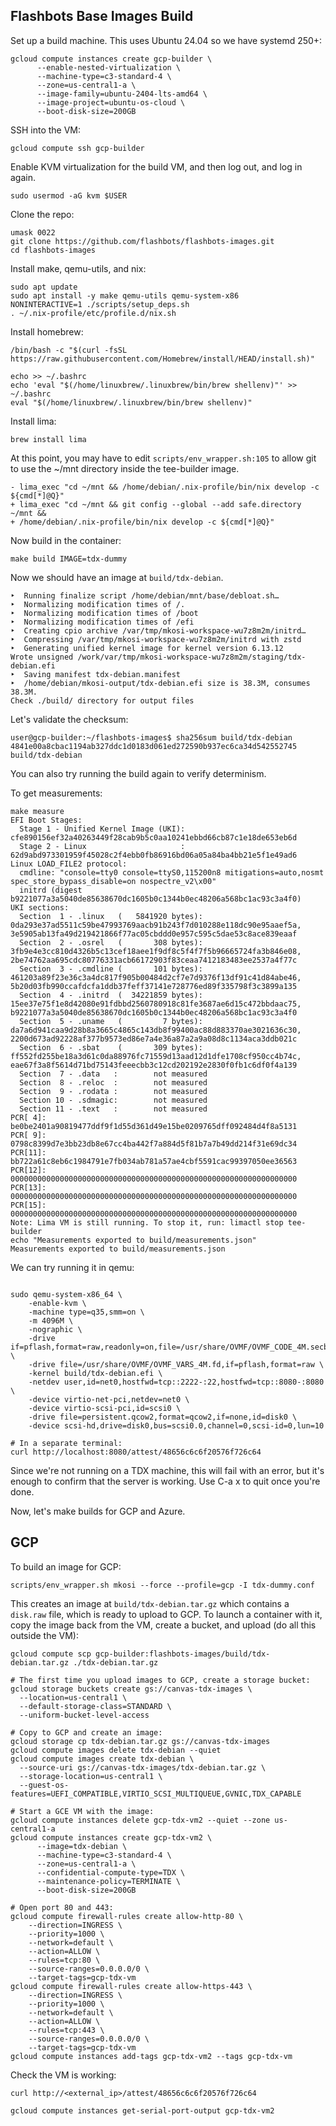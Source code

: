 ## Flashbots Base Images Build

Set up a build machine. This uses Ubuntu 24.04 so we have systemd 250+:

```
gcloud compute instances create gcp-builder \
      --enable-nested-virtualization \
      --machine-type=c3-standard-4 \
      --zone=us-central1-a \
      --image-family=ubuntu-2404-lts-amd64 \
      --image-project=ubuntu-os-cloud \
      --boot-disk-size=200GB
```

SSH into the VM:

```
gcloud compute ssh gcp-builder
```

Enable KVM virtualization for the build VM, and then log out, and log
in again.

```
sudo usermod -aG kvm $USER
```

Clone the repo:

```
umask 0022
git clone https://github.com/flashbots/flashbots-images.git
cd flashbots-images
```

Install make, qemu-utils, and nix:

```
sudo apt update
sudo apt install -y make qemu-utils qemu-system-x86
NONINTERACTIVE=1 ./scripts/setup_deps.sh
. ~/.nix-profile/etc/profile.d/nix.sh
```

Install homebrew:

```
/bin/bash -c "$(curl -fsSL https://raw.githubusercontent.com/Homebrew/install/HEAD/install.sh)"

echo >> ~/.bashrc
echo 'eval "$(/home/linuxbrew/.linuxbrew/bin/brew shellenv)"' >> ~/.bashrc
eval "$(/home/linuxbrew/.linuxbrew/bin/brew shellenv)"
```

Install lima:

```
brew install lima
```

At this point, you may have to edit `scripts/env_wrapper.sh:105` to
allow git to use the ~/mnt directory inside the tee-builder image.

```
- lima_exec "cd ~/mnt && /home/debian/.nix-profile/bin/nix develop -c ${cmd[*]@Q}"
+ lima_exec "cd ~/mnt && git config --global --add safe.directory ~/mnt &&
+ /home/debian/.nix-profile/bin/nix develop -c ${cmd[*]@Q}"
```

Now build in the container:

```
make build IMAGE=tdx-dummy
```

Now we should have an image at `build/tdx-debian`.

```
‣  Running finalize script /home/debian/mnt/base/debloat.sh…
‣  Normalizing modification times of /.
‣  Normalizing modification times of /boot
‣  Normalizing modification times of /efi
‣  Creating cpio archive /var/tmp/mkosi-workspace-wu7z8m2m/initrd…
‣  Compressing /var/tmp/mkosi-workspace-wu7z8m2m/initrd with zstd
‣  Generating unified kernel image for kernel version 6.13.12
Wrote unsigned /work/var/tmp/mkosi-workspace-wu7z8m2m/staging/tdx-debian.efi
‣  Saving manifest tdx-debian.manifest
‣  /home/debian/mkosi-output/tdx-debian.efi size is 38.3M, consumes 38.3M.
Check ./build/ directory for output files
```

Let's validate the checksum:

```
user@gcp-builder:~/flashbots-images$ sha256sum build/tdx-debian
4841e00a8cbac1194ab327ddc1d0183d061ed272590b937ec6ca34d542552745  build/tdx-debian
```

You can also try running the build again to verify determinism.

To get measurements:

```
make measure
EFI Boot Stages:
  Stage 1 - Unified Kernel Image (UKI): cfe890156ef32a40263449f28cab9b5c0aa10241ebbd66cb87c1e18de653eb6d
  Stage 2 - Linux                     : 62d9abd973301959f45028c2f4ebb0fb86916bd06a05a84ba4bb21e5f1e49ad6
Linux LOAD_FILE2 protocol:
  cmdline: "console=tty0 console=ttyS0,115200n8 mitigations=auto,nosmt spec_store_bypass_disable=on nospectre_v2\x00"
  initrd (digest b9221077a3a5040de85638670dc1605b0c1344b0ec48206a568bc1ac93c3a4f0)
UKI sections:
  Section  1 - .linux   (   5841920 bytes):     0da293e37ad5511c59be47993769aacb91b243f7d010288e118dc90e95aaef5a, 3e5905ab13fa49d219421866f77ac05cbddd0e957c595c5dae53c8ace839eaaf
  Section  2 - .osrel   (       308 bytes):     3fb9e4e3cc810d4326b5c13cef18aee1f9df8c5f4f7f5b96665724fa3b846e08, 2be74762aa695cdc80776331acb66172903f83ceaa7412183483ee2537a4f77c
  Section  3 - .cmdline (       101 bytes):     461203a89f23e36c3a4dc817f905b00484d2cf7e7d9376f13df91c41d84abe46, 5b20d03fb990ccafdcfa1ddb37feff37141e728776ed89f335798f3c3899a135
  Section  4 - .initrd  (  34221859 bytes):     15ee37e75f1e8d42080e91fdbbd2560780918c81fe3687ae6d15c472bbdaac75, b9221077a3a5040de85638670dc1605b0c1344b0ec48206a568bc1ac93c3a4f0
  Section  5 - .uname   (         7 bytes):     da7a6d941caa9d28b8a3665c4865c143db8f99400ac88d883370ae3021636c30, 2200d673ad92228af377b9573ed86e7a4e36a87a2a9a08d8c1134aca3ddb021c
  Section  6 - .sbat    (       309 bytes):     ff552fd255be18a3d61c0da88976fc71559d13aad12d1dfe1708cf950cc4b74c, eae67f3a8f5614d71bd75143feeecbb3c12cd202192e2830f0fb1c6df0f4a139
  Section  7 - .data   :        not measured
  Section  8 - .reloc  :        not measured
  Section  9 - .rodata :        not measured
  Section 10 - .sdmagic:        not measured
  Section 11 - .text   :        not measured
PCR[ 4]: be0be2401a90819477ddf9f1d55d361d49e15be0209765dff092484d4f8a5131
PCR[ 9]: 0798c8399d7e3bb23db8e67cc4ba442f7a884d5f81b7a7b49dd214f31e69dc34
PCR[11]: bb722a61c8eb6c1984791e7fb034ab781a57ae4cbf5591cac99397050ee36563
PCR[12]: 0000000000000000000000000000000000000000000000000000000000000000
PCR[13]: 0000000000000000000000000000000000000000000000000000000000000000
PCR[15]: 0000000000000000000000000000000000000000000000000000000000000000
Note: Lima VM is still running. To stop it, run: limactl stop tee-builder
echo "Measurements exported to build/measurements.json"
Measurements exported to build/measurements.json
```

We can try running it in qemu:

```

sudo qemu-system-x86_64 \
    -enable-kvm \
    -machine type=q35,smm=on \
    -m 4096M \
    -nographic \
    -drive if=pflash,format=raw,readonly=on,file=/usr/share/OVMF/OVMF_CODE_4M.secboot.fd \
    -drive file=/usr/share/OVMF/OVMF_VARS_4M.fd,if=pflash,format=raw \
    -kernel build/tdx-debian.efi \
    -netdev user,id=net0,hostfwd=tcp::2222-:22,hostfwd=tcp::8080-:8080 \
    -device virtio-net-pci,netdev=net0 \
    -device virtio-scsi-pci,id=scsi0 \
    -drive file=persistent.qcow2,format=qcow2,if=none,id=disk0 \
    -device scsi-hd,drive=disk0,bus=scsi0.0,channel=0,scsi-id=0,lun=10

# In a separate terminal:
curl http://localhost:8080/attest/48656c6c6f20576f726c64
```

Since we're not running on a TDX machine, this will fail with an error,
but it's enough to confirm that the server is working. Use C-a x to quit
once you're done.

Now, let's make builds for GCP and Azure.

## GCP

To build an image for GCP:

```
scripts/env_wrapper.sh mkosi --force --profile=gcp -I tdx-dummy.conf
```

This creates an image at `build/tdx-debian.tar.gz` which contains a
`disk.raw` file, which is ready to upload to GCP. To launch a container
with it, copy the image back from the VM, create a bucket, and upload
(do all this outside the VM):

```
gcloud compute scp gcp-builder:flashbots-images/build/tdx-debian.tar.gz ./tdx-debian.tar.gz

# The first time you upload images to GCP, create a storage bucket:
gcloud storage buckets create gs://canvas-tdx-images \
  --location=us-central1 \
  --default-storage-class=STANDARD \
  --uniform-bucket-level-access

# Copy to GCP and create an image:
gcloud storage cp tdx-debian.tar.gz gs://canvas-tdx-images
gcloud compute images delete tdx-debian --quiet
gcloud compute images create tdx-debian \
  --source-uri gs://canvas-tdx-images/tdx-debian.tar.gz \
  --storage-location=us-central1 \
  --guest-os-features=UEFI_COMPATIBLE,VIRTIO_SCSI_MULTIQUEUE,GVNIC,TDX_CAPABLE

# Start a GCE VM with the image:
gcloud compute instances delete gcp-tdx-vm2 --quiet --zone us-central1-a
gcloud compute instances create gcp-tdx-vm2 \
      --image=tdx-debian \
      --machine-type=c3-standard-4 \
      --zone=us-central1-a \
      --confidential-compute-type=TDX \
      --maintenance-policy=TERMINATE \
      --boot-disk-size=200GB

# Open port 80 and 443:
gcloud compute firewall-rules create allow-http-80 \
    --direction=INGRESS \
    --priority=1000 \
    --network=default \
    --action=ALLOW \
    --rules=tcp:80 \
    --source-ranges=0.0.0.0/0 \
    --target-tags=gcp-tdx-vm
gcloud compute firewall-rules create allow-https-443 \
    --direction=INGRESS \
    --priority=1000 \
    --network=default \
    --action=ALLOW \
    --rules=tcp:443 \
    --source-ranges=0.0.0.0/0 \
    --target-tags=gcp-tdx-vm
gcloud compute instances add-tags gcp-tdx-vm2 --tags gcp-tdx-vm
```

Check the VM is working:

```
curl http://<external_ip>/attest/48656c6c6f20576f726c64
```

```
gcloud compute instances get-serial-port-output gcp-tdx-vm2
```
